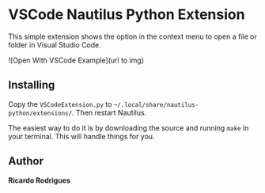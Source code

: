 # VSCode Nautilus Python Extension

This simple extension shows the option in the context menu to open a file or folder in Visual Studio Code.

![Open With VSCode Example](url to img)

## Installing

Copy the `VSCodeExtension.py` to `~/.local/share/nautilus-python/extensions/`. Then restart Nautilus.

The easiest way to do it is by downloading the source and running `make` in your terminal. This will handle things for you.

## Author

**Ricardo Rodrigues**